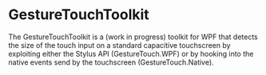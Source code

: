 GestureTouchToolkit
===================
The GestureTouchToolkit is a (work in progress) toolkit for WPF that detects the size of
the touch input on a standard capacitive touchscreen by exploiting either the Stylus
API (GestureTouch.WPF) or by hooking into the native events send by the touchscreen
(GestureTouch.Native).

